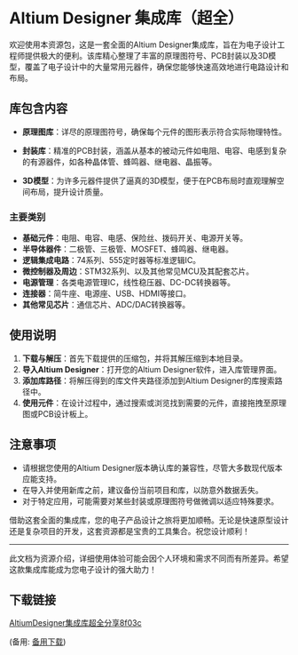 # Altium Designer 集成库（超全）

欢迎使用本资源包，这是一套全面的Altium Designer集成库，旨在为电子设计工程师提供极大的便利。该库精心整理了丰富的原理图符号、PCB封装以及3D模型，覆盖了电子设计中的大量常用元器件，确保您能够快速高效地进行电路设计和布局。

## 库包含内容

- **原理图库**：详尽的原理图符号，确保每个元件的图形表示符合实际物理特性。
  
- **封装库**：精准的PCB封装，涵盖从基本的被动元件如电阻、电容、电感到复杂的有源器件，如各种晶体管、蜂鸣器、继电器、晶振等。
  
- **3D模型**：为许多元器件提供了逼真的3D模型，便于在PCB布局时直观理解空间布局，提升设计质量。

### 主要类别

- **基础元件**：电阻、电容、电感、保险丝、拨码开关、电源开关等。
- **半导体器件**：二极管、三极管、MOSFET、蜂鸣器、继电器。
- **逻辑集成电路**：74系列、555定时器等标准逻辑IC。
- **微控制器及周边**：STM32系列、以及其他常见MCU及其配套芯片。
- **电源管理**：各类电源管理IC，线性稳压器、DC-DC转换器等。
- **连接器**：简牛座、电源座、USB、HDMI等接口。
- **其他常见芯片**：通信芯片、ADC/DAC转换器等。

## 使用说明

1. **下载与解压**：首先下载提供的压缩包，并将其解压缩到本地目录。
2. **导入Altium Designer**：打开您的Altium Designer软件，进入库管理界面。
3. **添加库路径**：将解压得到的库文件夹路径添加到Altium Designer的库搜索路径中。
4. **使用元件**：在设计过程中，通过搜索或浏览找到需要的元件，直接拖拽至原理图或PCB设计板上。

## 注意事项

- 请根据您使用的Altium Designer版本确认库的兼容性，尽管大多数现代版本应能支持。
- 在导入并使用新库之前，建议备份当前项目和库，以防意外数据丢失。
- 对于特定应用，可能需要对某些封装或原理图符号做微调以适应特殊要求。

借助这套全面的集成库，您的电子产品设计之旅将更加顺畅。无论是快速原型设计还是复杂项目的开发，这套资源都是宝贵的工具集合。祝您设计顺利！

---

此文档为资源介绍，详细使用体验可能会因个人环境和需求不同而有所差异。希望这款集成库能成为您电子设计的强大助力！

## 下载链接
[AltiumDesigner集成库超全分享8f03c](https://pan.quark.cn/s/5864addd0f24) 

(备用: [备用下载](https://pan.baidu.com/s/1tEmhQ1SizlESl4LS0b6nBQ?pwd=1234))
